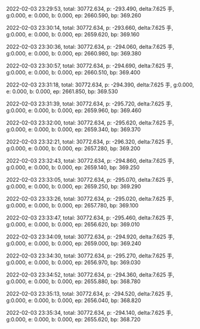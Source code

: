 2022-02-03 23:29:53, total: 30772.634, p: -293.490, delta:7.625 手, g:0.000, e: 0.000, b: 0.000, ep: 2660.590, bp: 369.260

2022-02-03 23:30:14, total: 30772.634, p: -293.660, delta:7.625 手, g:0.000, e: 0.000, b: 0.000, ep: 2659.620, bp: 369.160

2022-02-03 23:30:36, total: 30772.634, p: -294.060, delta:7.625 手, g:0.000, e: 0.000, b: 0.000, ep: 2660.980, bp: 369.380

2022-02-03 23:30:57, total: 30772.634, p: -294.690, delta:7.625 手, g:0.000, e: 0.000, b: 0.000, ep: 2660.510, bp: 369.400

2022-02-03 23:31:18, total: 30772.634, p: -294.390, delta:7.625 手, g:0.000, e: 0.000, b: 0.000, ep: 2661.850, bp: 369.530

2022-02-03 23:31:39, total: 30772.634, p: -295.720, delta:7.625 手, g:0.000, e: 0.000, b: 0.000, ep: 2659.960, bp: 369.460

2022-02-03 23:32:00, total: 30772.634, p: -295.620, delta:7.625 手, g:0.000, e: 0.000, b: 0.000, ep: 2659.340, bp: 369.370

2022-02-03 23:32:21, total: 30772.634, p: -296.320, delta:7.625 手, g:0.000, e: 0.000, b: 0.000, ep: 2657.280, bp: 369.200

2022-02-03 23:32:43, total: 30772.634, p: -294.860, delta:7.625 手, g:0.000, e: 0.000, b: 0.000, ep: 2659.140, bp: 369.250

2022-02-03 23:33:05, total: 30772.634, p: -295.070, delta:7.625 手, g:0.000, e: 0.000, b: 0.000, ep: 2659.250, bp: 369.290

2022-02-03 23:33:26, total: 30772.634, p: -295.020, delta:7.625 手, g:0.000, e: 0.000, b: 0.000, ep: 2657.780, bp: 369.100

2022-02-03 23:33:47, total: 30772.634, p: -295.460, delta:7.625 手, g:0.000, e: 0.000, b: 0.000, ep: 2656.620, bp: 369.010

2022-02-03 23:34:09, total: 30772.634, p: -294.920, delta:7.625 手, g:0.000, e: 0.000, b: 0.000, ep: 2659.000, bp: 369.240

2022-02-03 23:34:30, total: 30772.634, p: -295.270, delta:7.625 手, g:0.000, e: 0.000, b: 0.000, ep: 2656.970, bp: 369.030

2022-02-03 23:34:52, total: 30772.634, p: -294.360, delta:7.625 手, g:0.000, e: 0.000, b: 0.000, ep: 2655.880, bp: 368.780

2022-02-03 23:35:13, total: 30772.634, p: -294.520, delta:7.625 手, g:0.000, e: 0.000, b: 0.000, ep: 2656.040, bp: 368.820

2022-02-03 23:35:34, total: 30772.634, p: -294.140, delta:7.625 手, g:0.000, e: 0.000, b: 0.000, ep: 2655.620, bp: 368.720